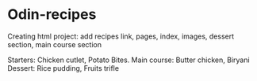 # Odin-recipes
Creating html project: add recipes link, pages, index, images, dessert section, main course section

 Starters: Chicken cutlet, Potato Bites.
 Main course: Butter chicken, Biryani
 Dessert: Rice pudding, Fruits trifle
